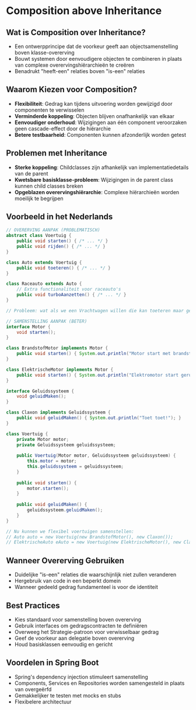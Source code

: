 # Composition above Inheritance

## Wat is Composition over Inheritance?
- Een ontwerpprincipe dat de voorkeur geeft aan objectsamenstelling boven klasse-overerving
- Bouwt systemen door eenvoudigere objecten te combineren in plaats van complexe overervingshiërarchieën te creëren
- Benadrukt "heeft-een" relaties boven "is-een" relaties

## Waarom Kiezen voor Composition?
- **Flexibiliteit**: Gedrag kan tijdens uitvoering worden gewijzigd door componenten te verwisselen
- **Verminderde koppeling**: Objecten blijven onafhankelijk van elkaar
- **Eenvoudiger onderhoud**: Wijzigingen aan één component veroorzaken geen cascade-effect door de hiërarchie
- **Betere testbaarheid**: Componenten kunnen afzonderlijk worden getest

## Problemen met Inheritance
- **Sterke koppeling**: Childclasses zijn afhankelijk van implementatiedetails van de parent
- **Kwetsbare basisklasse-probleem**: Wijzigingen in de parent class kunnen child classes breken
- **Opgeblazen overervingshiërarchie**: Complexe hiërarchieën worden moeilijk te begrijpen

## Voorbeeld in het Nederlands

```java
// OVERERVING AANPAK (PROBLEMATISCH)
abstract class Voertuig {
    public void starten() { /* ... */ }
    public void rijden() { /* ... */ }
}

class Auto extends Voertuig {
    public void toeteren() { /* ... */ }
}

class Raceauto extends Auto {
    // Extra functionaliteit voor raceauto's
    public void turboAanzetten() { /* ... */ }
}

// Probleem: wat als we een Vrachtwagen willen die kan toeteren maar geen turbo heeft?
```

```java
// SAMENSTELLING AANPAK (BETER)
interface Motor {
    void starten();
}

class BrandstofMotor implements Motor {
    public void starten() { System.out.println("Motor start met brandstof..."); }
}

class ElektrischeMotor implements Motor {
    public void starten() { System.out.println("Elektromotor start geruisloos..."); }
}

interface Geluidssysteem {
    void geluidMaken();
}

class Claxon implements Geluidssysteem {
    public void geluidMaken() { System.out.println("Toet toet!"); }
}

class Voertuig {
    private Motor motor;
    private Geluidssysteem geluidssysteem;
    
    public Voertuig(Motor motor, Geluidssysteem geluidssysteem) {
        this.motor = motor;
        this.geluidssysteem = geluidssysteem;
    }
    
    public void starten() {
        motor.starten();
    }
    
    public void geluidMaken() {
        geluidssysteem.geluidMaken();
    }
}

// Nu kunnen we flexibel voertuigen samenstellen:
// Auto auto = new Voertuig(new BrandstofMotor(), new Claxon());
// ElektrischeAuto eAuto = new Voertuig(new ElektrischeMotor(), new Claxon());
```

## Wanneer Overerving Gebruiken
- Duidelijke "is-een" relaties die waarschijnlijk niet zullen veranderen
- Hergebruik van code in een beperkt domein
- Wanneer gedeeld gedrag fundamenteel is voor de identiteit

## Best Practices
- Kies standaard voor samenstelling boven overerving
- Gebruik interfaces om gedragscontracten te definiëren
- Overweeg het Strategie-patroon voor verwisselbaar gedrag
- Geef de voorkeur aan delegatie boven overerving
- Houd basisklassen eenvoudig en gericht

## Voordelen in Spring Boot
- Spring's dependency injection stimuleert samenstelling
- Components, Services en Repositories worden samengesteld in plaats van overgeërfd
- Gemakkelijker te testen met mocks en stubs
- Flexibelere architectuur